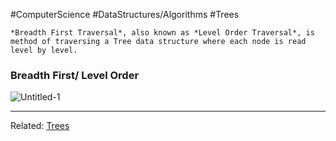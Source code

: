 #ComputerScience #DataStructures/Algorithms #Trees 

```ad-summary
*Breadth First Traversal*, also known as *Level Order Traversal*, is method of traversing a Tree data structure where each node is read level by level. 
```

### Breadth First/ Level Order

![Untitled-1](Untitled-1.png)

---
Related: [Trees](Trees.md)